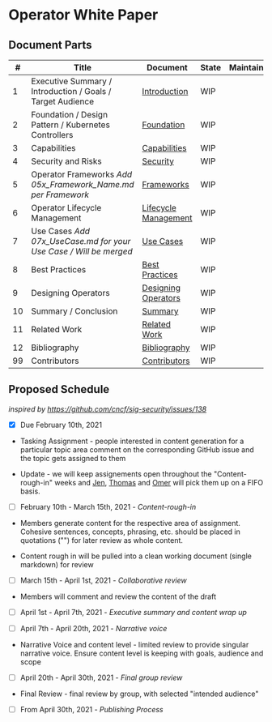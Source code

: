 # Operator White Paper




## Document Parts
| # | Title | Document | State | Maintainer |
| - | - | - | - | - |
| 1 | Executive Summary / Introduction / Goals / Target Audience | [Introduction](01_Introduction.md) | WIP | |
| 2 | Foundation / Design Pattern / Kubernetes Controllers | [Foundation](02_Foundation.md) | WIP | | 
| 3 | Capabilities | [Capabilities](03_Capabilities.md) | WIP | |
| 4 | Security and Risks | [Security](04_Security.md) | WIP | |
| 5 | Operator Frameworks *Add 05x_Framework_Name.md per Framework* | [Frameworks](05_Frameworks.md) | WIP | |
| 6 | Operator Lifecycle Management | [Lifecycle Management](06_Lifecycle.md) | WIP | |
| 7 | Use Cases *Add 07x_UseCase.md for your Use Case / Will be merged* | [Use Cases](07_Use_Cases.md) | WIP | |
| 8 | Best Practices | [Best Practices](08_Best_Practices.md) | WIP | |
| 9 | Designing Operators| [Designing Operators](09_Designing_Operators.md) | WIP | |
| 10 | Summary / Conclusion | [Summary](10_Summary.md) | WIP | |
| 11 | Related Work | [Related Work](11_Related_Work.md) | WIP | |
| 12 | Bibliography | [Bibliography](12_Bibliography.md) | WIP | |
| 99 | Contributors | [Contributors](99_Contributors.md) | WIP | |

## Proposed Schedule
*inspired by https://github.com/cncf/sig-security/issues/138*
- [x] Due February 10th, 2021
* Tasking Assignment - people interested in content generation for a particular topic area comment on the corresponding GitHub issue and the topic gets assigned to them

* Update - we will keep assignements open throughout the "Content-rough-in" weeks and [Jen](https://github.com/jenniferstrej), [Thomas](https://github.com/thschue) and [Omer](https://github.com/OmerKahani) will pick them up on a FIFO basis.

- [ ] February 10th - March 15th, 2021  - *Content-rough-in*
* Members generate content for the respective area of assignment. Cohesive sentences, concepts, phrasing, etc. should be placed in quotations ("") for later review as whole content.

* Content rough in will be pulled into a clean working document (single markdown) for review

- [ ] March 15th - April 1st, 2021 - *Collaborative review*
* Members will comment and review the content of the draft

- [ ] April 1st - April 7th, 2021 - *Executive summary and content wrap up*

- [ ] April 7th - April 20th, 2021 - *Narrative voice*
* Narrative Voice and content level - limited review to provide singular narrative voice. Ensure content level is keeping with goals, audience and scope

- [ ] April 20th - April 30th, 2021 - *Final group review*
* Final Review - final review by group, with selected "intended audience"

- [ ] From April 30th, 2021 - *Publishing Process*
